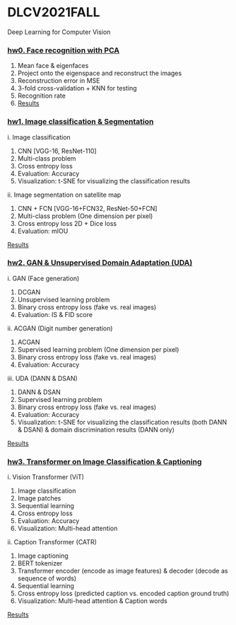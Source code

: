 # DLCV2021FALL
Deep Learning for Computer Vision

### [hw0. Face recognition with PCA](./hw0)

1. Mean face & eigenfaces
2. Project onto the eigenspace and reconstruct the images
3. Reconstruction error in MSE
4. 3-fold cross-validation + KNN for testing
5. Recognition rate
6. [Results](./hw0/report.pdf)

### [hw1. Image classification & Segmentation](./hw1)

i. Image classification
  1. CNN [VGG-16, ResNet-110]
  2. Multi-class problem 
  3. Cross entropy loss
  4. Evaluation: Accuracy
  5. Visualization: t-SNE for visualizing the classification results

ii. Image segmentation on satellite map
  1. CNN + FCN [VGG-16+FCN32, ResNet-50+FCN]
  2. Multi-class problem (One dimension per pixel)
  3. Cross entropy loss 2D + Dice loss
  4. Evaluation: mIOU

[Results](./hw1/hw1_d09921014.pdf)
 

### [hw2. GAN & Unsupervised Domain Adaptation (UDA)](./hw2)

i. GAN (Face generation)
  1. DCGAN
  2. Unsupervised learning problem 
  3. Binary cross entropy loss (fake vs. real images)
  4. Evaluation: IS & FID score

ii. ACGAN (Digit number generation)
  1. ACGAN
  2. Supervised learning problem (One dimension per pixel)
  3. Binary cross entropy loss (fake vs. real images)
  4. Evaluation: Accuracy

iii. UDA (DANN & DSAN)
  1. DANN & DSAN
  2. Supervised learning problem
  3. Binary cross entropy loss (fake vs. real images)
  4. Evaluation: Accuracy
  5. Visualization: t-SNE for visualizing the classification results (both DANN & DSAN) & domain discrimination results (DANN only)

[Results](./hw2/hw2_d09921014.pdf)

### [hw3. Transformer on Image Classification & Captioning](./hw3)

i. Vision Transformer (ViT)
  1. Image classification
  2. Image patches
  3. Sequential learning
  4. Cross entropy loss
  5. Evaluation: Accuracy
  6. Visualization: Multi-head attention

ii. Caption Transformer (CATR)
  1. Image captioning
  2. BERT tokenizer
  3. Transformer encoder (encode as image features) & decoder (decode as sequence of words)
  4. Sequential learning
  5. Cross entropy loss (predicted caption vs. encoded caption ground truth)
  6. Visualization: Multi-head attention & Caption words

[Results](./hw3/hw3_d09921014.pdf)
